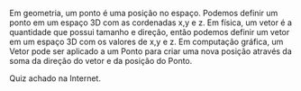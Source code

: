 Em geometria, um ponto é uma posição no espaço. Podemos definir um ponto em um espaço 3D com as cordenadas x,y e z.
Em física, um vetor é a quantidade que possui tamanho e direção, então podemos definir um vetor em um espaço 3D com os valores de x,y e z.
Em computação gráfica, um Vetor pode ser aplicado a um Ponto para criar uma nova posição através da soma da direção do vetor e da posição do Ponto.

Quiz achado na Internet.
